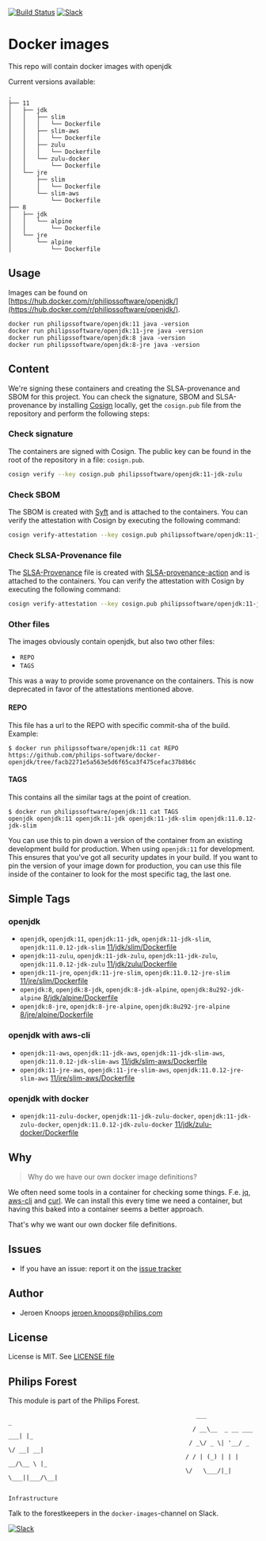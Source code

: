 [![Build Status](https://github.com/philips-software/docker-openjdk/workflows/build/badge.svg)](https://github.com/philips-software/docker-openjdk/actions/)
[![Slack](https://philips-software-slackin.now.sh/badge.svg)](https://philips-software-slackin.now.sh)

# Docker images

This repo will contain docker images with openjdk

Current versions available:
```
.
├── 11
│   ├── jdk
│   │   ├── slim
│   │   │   └── Dockerfile
│   │   ├── slim-aws
│   │   │   └── Dockerfile
│   │   ├── zulu
│   │   │   └── Dockerfile
│   │   └── zulu-docker
│   │       └── Dockerfile
│   └── jre
│       ├── slim
│       │   └── Dockerfile
│       └── slim-aws
│           └── Dockerfile
├── 8
│   ├── jdk
│   │   └── alpine
│   │       └── Dockerfile
│   └── jre
│       └── alpine
│           └── Dockerfile
```
## Usage

Images can be found on [https://hub.docker.com/r/philipssoftware/openjdk/](https://hub.docker.com/r/philipssoftware/openjdk/).

```
docker run philipssoftware/openjdk:11 java -version
docker run philipssoftware/openjdk:11-jre java -version
docker run philipssoftware/openjdk:8 java -version
docker run philipssoftware/openjdk:8-jre java -version
```

## Content

We're signing these containers and creating the SLSA-provenance and SBOM for this project.
You can check the signature, SBOM and SLSA-provenance by installing [Cosign](https://github.com/sigstore/cosign) locally, get the `cosign.pub` file from the repository and perform the following steps:

### Check signature

The containers are signed with Cosign. The public key can be found in the root of the repository in a file: `cosign.pub`.

```bash
cosign verify --key cosign.pub philipssoftware/openjdk:11-jdk-zulu
```

### Check SBOM

The SBOM is created with [Syft](https://github.com/anchore/syft) and is attached to the containers. You can verify the attestation with Cosign by executing the following command:

```bash
cosign verify-attestation --key cosign.pub philipssoftware/openjdk:11-jdk-zulu | jq '.payload |= @base64d | .payload | fromjson | select( .predicateType=="https://spdx.dev/Document" ) | .predicate.Data | fromjson | .'
```

### Check SLSA-Provenance file

The [SLSA-Provenance](https://slsa.dev) file is created with [SLSA-provenance-action](https://github.com/philips-labs/slsa-provenance-action) and is attached to the containers. You can verify the attestation with Cosign by executing the following command:

```bash
cosign verify-attestation --key cosign.pub philipssoftware/openjdk:11-jdk-zulu | jq '.payload |= @base64d | .payload | fromjson | select( .predicateType=="https://slsa.dev/provenance/v0.2" ) |  .'
```

### Other files

The images obviously contain openjdk, but also two other files:
- `REPO`
- `TAGS`

This was a way to provide some provenance on the containers. This is now deprecated in favor of the attestations mentioned above.

#### REPO

This file has a url to the REPO with specific commit-sha of the build.
Example: 

```
$ docker run philipssoftware/openjdk:11 cat REPO
https://github.com/philips-software/docker-openjdk/tree/facb2271e5a563e5d6f65ca3f475cefac37b8b6c
```

#### TAGS

This contains all the similar tags at the point of creation. 

```
$ docker run philipssoftware/openjdk:11 cat TAGS
openjdk openjdk:11 openjdk:11-jdk openjdk:11-jdk-slim openjdk:11.0.12-jdk-slim
```

You can use this to pin down a version of the container from an existing development build for production. When using `openjdk:11` for development. This ensures that you've got all security updates in your build. If you want to pin the version of your image down for production, you can use this file inside of the container to look for the most specific tag, the last one.

## Simple Tags

### openjdk
- `openjdk`, `openjdk:11`, `openjdk:11-jdk`, `openjdk:11-jdk-slim`, `openjdk:11.0.12-jdk-slim` [11/jdk/slim/Dockerfile](11/jdk/slim/Dockerfile)
- `openjdk:11-zulu`, `openjdk:11-jdk-zulu`, `openjdk:11-jdk-zulu`, `openjdk:11.0.12-jdk-zulu` [11/jdk/zulu/Dockerfile](11/jdk/zulu/Dockerfile)
- `openjdk:11-jre`, `openjdk:11-jre-slim`, `openjdk:11.0.12-jre-slim` [11/jre/slim/Dockerfile](11/jre/slim/Dockerfile)
- `openjdk:8`, `openjdk:8-jdk`, `openjdk:8-jdk-alpine`, `openjdk:8u292-jdk-alpine` [8/jdk/alpine/Dockerfile](8/jdk/alpine/Dockerfile)
- `openjdk:8-jre`, `openjdk:8-jre-alpine`, `openjdk:8u292-jre-alpine` [8/jre/alpine/Dockerfile](8/jre/alpine/Dockerfile)

### openjdk with aws-cli
- `openjdk:11-aws`, `openjdk:11-jdk-aws`, `openjdk:11-jdk-slim-aws`, `openjdk:11.0.12-jdk-slim-aws` [11/jdk/slim-aws/Dockerfile](11/jdk/slim-aws/Dockerfile)
- `openjdk:11-jre-aws`, `openjdk:11-jre-slim-aws`, `openjdk:11.0.12-jre-slim-aws` [11/jre/slim-aws/Dockerfile](11/jre/slim-aws/Dockerfile)

### openjdk with docker
- `openjdk:11-zulu-docker`, `openjdk:11-jdk-zulu-docker`, `openjdk:11-jdk-zulu-docker`, `openjdk:11.0.12-jdk-zulu-docker` [11/jdk/zulu-docker/Dockerfile](11/jdk/zulu-docker/Dockerfile)

## Why

> Why do we have our own docker image definitions?

We often need some tools in a container for checking some things. F.e. [jq](https://stedolan.github.io/jq/), [aws-cli](https://aws.amazon.com/cli/) and [curl](https://curl.haxx.se/).
We can install this every time we need a container, but having this baked into a container seems a better approach.

That's why we want our own docker file definitions.

## Issues

- If you have an issue: report it on the [issue tracker](https://github.com/philips-software/docker-openjdk/issues)

## Author

- Jeroen Knoops <jeroen.knoops@philips.com>

## License

License is MIT. See [LICENSE file](LICENSE.md)

## Philips Forest

This module is part of the Philips Forest.

```
                                                     ___                   _
                                                    / __\__  _ __ ___  ___| |_
                                                   / _\/ _ \| '__/ _ \/ __| __|
                                                  / / | (_) | | |  __/\__ \ |_
                                                  \/   \___/|_|  \___||___/\__|  

                                                                 Infrastructure
```

Talk to the forestkeepers in the `docker-images`-channel on Slack.

[![Slack](https://philips-software-slackin.now.sh/badge.svg)](https://philips-software-slackin.now.sh)

